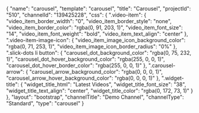 {
    "name": "carousel",
    "template": "carousel",
    "title": "Carousel",
    "projectId": "510",
    "channelId": "139425228",
    "css": {
        ".video-item": {
            "video_item_border_width": "0",
            "video_item_border_style": "none",
            "video_item_border_color": "rgba(0, 91, 203, 1)",
            "video_item_font_size": "14",
            "video_item_font_weight": "bold",
            "video_item_text_align": "center"
        },
        ".video-item-image-icon": {
            "video_item_image_icon_background_color": "rgba(0, 71, 253, 1)",
            "video_item_image_icon_border_radius": "0%"
        },
        ".slick-dots li button": {
            "carousel_dot_background_color": "rgba(0, 75, 232, 1)",
            "carousel_dot_hover_background_color": "rgba(255, 0, 0, 1)",
            "carousel_dot_hover_border_color": "rgba(255, 0, 0, 1)"
        },
        ".carousel-arrow": {
            "carousel_arrow_background_color": "rgba(0, 0, 0, 1)",
            "carousel_arrow_hover_background_color": "rgba(0, 0, 0, 1)"
        },
        ".widget-title": {
            "widget_title_html": "Latest Videos",
            "widget_title_font_size": "38",
            "widget_title_text_align": "center",
            "widget_title_color": "rgba(0, 172, 73, 1)"
        }
    },
    "layout": "bootstrap",
    "channelTitle": "Demo Channel",
    "channelType": "Standard",
    "type": "carousel"
}
